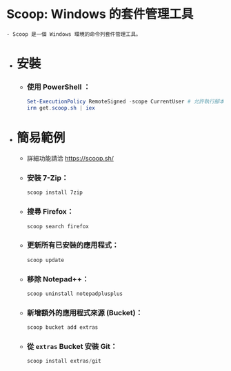 # **Scoop**: Windows 的套件管理工具
	- Scoop 是一個 Windows 環境的命令列套件管理工具。
- # 安裝
	- ### 使用 PowerShell ：
	  ```powershell
	  Set-ExecutionPolicy RemoteSigned -scope CurrentUser # 允許執行腳本
	  irm get.scoop.sh | iex
	  ```
- # 簡易範例
	- 詳細功能請洽 https://scoop.sh/
	- ### 安裝 7-Zip：
	  ```powershell
	  scoop install 7zip
	  ```
	- ### 搜尋 Firefox：
	  ```powershell
	  scoop search firefox
	  ```
	- ### 更新所有已安裝的應用程式：
	  ```powershell
	  scoop update
	  ```
	- ### 移除 Notepad++：
	  ```powershell
	  scoop uninstall notepadplusplus
	  ```
	- ### 新增額外的應用程式來源 (Bucket)：
	  ```powershell
	  scoop bucket add extras
	  ```
	- ### 從 `extras` Bucket 安裝 Git：
	  ```powershell
	  scoop install extras/git
	  ```